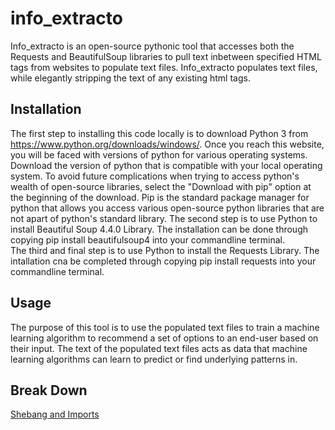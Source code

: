 # info_extracto

Info_extracto is an open-source pythonic tool that accesses both the Requests and BeautifulSoup libraries to pull text inbetween specified HTML tags from websites to populate text files. Info_extracto populates text files, while elegantly stripping the text of any existing html tags.

## Installation

The first step to installing this code locally is to download Python 3 from https://www.python.org/downloads/windows/. Once you reach this website, you will be faced with versions of python for various operating systems. Download the version of python that is compatible with your local operating system. To avoid future complications when trying to access python's wealth of open-source libraries, select the "Download with pip" option at the beginning of the download. Pip is the standard package manager for python that allows you access various open-source python libraries that are not apart of python's standard library. 
The second step is to use Python to install Beautiful Soup 4.4.0 Library. The installation can be done through copying pip install beautifulsoup4 into your commandline terminal.  
The third and final step is to use Python to install the Requests Library. The intallation cna be completed through copying pip install requests into your commandline terminal. 


## Usage

The purpose of this tool is to use the populated text files to train a machine learning algorithm to recommend a set of options to an end-user based on their input. The text of the populated text files acts as data that machine learning algorithms can learn to predict or find underlying patterns in. 

## Break Down
[Shebang and Imports](info_extracto/git_hub_readme_00.PNG)


